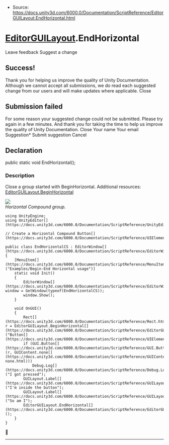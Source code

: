 * Source: https://docs.unity3d.com/6000.0/Documentation/ScriptReference/EditorGUILayout.EndHorizontal.html

#  [EditorGUILayout](https://docs.unity3d.com/6000.0/Documentation/ScriptReference/EditorGUILayout.html).EndHorizontal
Leave feedback
Suggest a change
## Success!
Thank you for helping us improve the quality of Unity Documentation. Although we cannot accept all submissions, we do read each suggested change from our users and will make updates where applicable.
Close
## Submission failed
For some reason your suggested change could not be submitted. Please <a>try again</a> in a few minutes. And thank you for taking the time to help us improve the quality of Unity Documentation.
Close
Your name Your email Suggestion* Submit suggestion
Cancel
## Declaration
public static void EndHorizontal(); 
### Description
Close a group started with BeginHorizontal.
Additional resources: [EditorGUILayout.BeginHorizontal](https://docs.unity3d.com/6000.0/Documentation/ScriptReference/EditorGUILayout.BeginHorizontal.html)  
  
![](https://docs.unity3d.com/6000.0/Documentation/StaticFiles/ScriptRefImages/BeginEndHorizontalExample.png)  
_Horizontal Compound group._
```
using UnityEngine;
using UnityEditor[](https://docs.unity3d.com/6000.0/Documentation/ScriptReference/UnityEditor.html);  
  
// Create a Horizontal Compound Button[](https://docs.unity3d.com/6000.0/Documentation/ScriptReference/UIElements.Button.html)  
  
public class EndHorizontalCS : EditorWindow[](https://docs.unity3d.com/6000.0/Documentation/ScriptReference/EditorWindow.html)
{
    [MenuItem[](https://docs.unity3d.com/6000.0/Documentation/ScriptReference/MenuItem.html)("Examples/Begin-End Horizontal usage")]
    static void Init()
    {
        EditorWindow[](https://docs.unity3d.com/6000.0/Documentation/ScriptReference/EditorWindow.html) window = GetWindow(typeof(EndHorizontalCS));
        window.Show();
    }  
  
    void OnGUI()
    {
        Rect[](https://docs.unity3d.com/6000.0/Documentation/ScriptReference/Rect.html) r = EditorGUILayout.BeginHorizontal[](https://docs.unity3d.com/6000.0/Documentation/ScriptReference/EditorGUILayout.BeginHorizontal.html)("Button[](https://docs.unity3d.com/6000.0/Documentation/ScriptReference/UIElements.Button.html)");
        if (GUI.Button[](https://docs.unity3d.com/6000.0/Documentation/ScriptReference/GUI.Button.html)(r, GUIContent.none[](https://docs.unity3d.com/6000.0/Documentation/ScriptReference/GUIContent-none.html)))
            Debug.Log[](https://docs.unity3d.com/6000.0/Documentation/ScriptReference/Debug.Log.html)("I got pressed");
        GUILayout.Label[](https://docs.unity3d.com/6000.0/Documentation/ScriptReference/GUILayout.Label.html)("I'm inside the button");
        GUILayout.Label[](https://docs.unity3d.com/6000.0/Documentation/ScriptReference/GUILayout.Label.html)("So am I");
        EditorGUILayout.EndHorizontal[](https://docs.unity3d.com/6000.0/Documentation/ScriptReference/EditorGUILayout.EndHorizontal.html)();
    }
}

```

* * *
